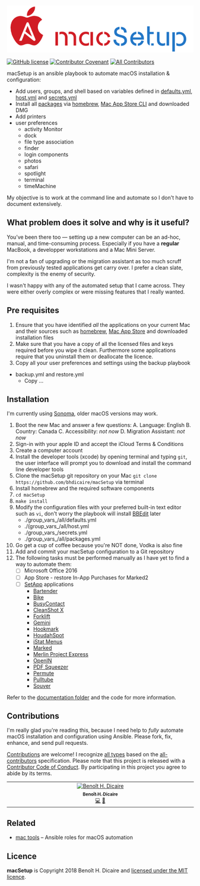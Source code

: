 ![logo](doc/logo.png)

[![GitHub license](https://img.shields.io/github/license/bhdicaire/macSetup)](https://github.com/bhdicaire/macSetup/blob/main/LICENSE) [![Contributor Covenant](https://img.shields.io/badge/Contributor%20Covenant-2.1-4baaaa.svg)](code_of_conduct.md) [![All Contributors](https://img.shields.io/badge/all_contributors-3-orange.svg?color=ee8449&style=flat-square)](#contributors)

macSetup is an ansible playbook to automate macOS installation & configuration:
  * Add users, groups, and shell based on variables defined in [defaults.yml](group_vars_/all/defaults.yml), [host.yml](group_vars_/all/host.yml) and [secrets.yml](group_vars_/secrets.yml)
   * Install all [packages](group_vars_/all/packages.yml) via [homebrew](https://brew.sh), [Mac App Store CLI](https://github.com/mas-cli/mas) and downloaded DMG
 * Add printers
 * user preferences
    * activity Monitor
    * dock
    * file type association
    * finder
    * login components
    * photos
    * safari
    * spotlight
    * terminal
    * timeMachine

My objective is to work at the command line and automate so I don't have to document extensively.

## What problem does it solve and why is it useful?

You’ve been there too — setting up a new computer can be an ad-hoc, manual, and time-consuming process. Especially if you have a **regular** MacBook, a developper workstations and a Mac Mini Server.

I'm not a fan of upgrading or the migration assistant as too much scruff from previously tested applications get carry over. I prefer a clean slate, complexity is the enemy of security.

I wasn't happy with any of the automated setup that I came across. They were either overly complex or were missing features that I really wanted.

## Pre requisites

1. Ensure that you have identified _all_ the applications on your current Mac and their sources such as [homebrew](https://brew.sh), [Mac App Store](https://github.com/mas-cli/mas) and downloaded installation files
2. Make sure that you have a copy of all the licensed files and keys required before you wipe it clean. Furthermore some applications require that you uninstall them or deallocate the licence.
3. Copy all your user preferences and settings using the backup playbook
 * backup.yml and restore.yml
   * Copy ...
## Installation

I'm currently using [Sonoma](https://www.apple.com/ca/macos/sonoma/), older macOS versions may work.

1. Boot the new Mac and answer a few questions:
    A. Language: English
    B. Country: Canada
    C. Accessibility: _not now_
    D. Migration Assistant: _not now_
2. Sign-in with your apple ID and accept the iCloud Terms & Conditions
3. Create a computer account
4. Install the developer tools (xcode) by opening terminal and typing `git`, the user interface will prompt you to download and install the command line developer tools
5. Clone the macSetup git repository on your Mac `git clone https://github.com/bhdicaire/macSetup` via terminal
6. Install homebrew and the required software components
  1. `cd macSetup`
  2. `make install`
7. Modify the configuration files with your preferred built-in text editor such as `vi`, don't worry the playbook will install [BBEdit](https://www.barebones.com/products/bbedit/) later
    * ./group_vars_/all/defaults.yml
    * ./(group_vars_/all/host.yml
    * ./group_vars_/secrets.yml
    * ./group_vars_/all/packages.yml
11. Go get a cup of coffee because you're NOT done, Vodka is also fine
12. Add and commit your macSetup configuration to a Git repository
13. The following tasks must be performed manually as I have yet to find a way to automate them:
    - [ ] Microsoft Office 2016
    - [ ] App Store - restore In-App Purchases for Marked2
    - [ ] [SetApp](https://setapp.com) applications
      * [Bartender](https://setapp.com/apps/bartender)
      * [Bike](https://setapp.com/apps/bike-outliner)
      * [BusyContact](https://setapp.com/apps/busycontacts)
      * [CleanShot X](https://setapp.com/apps/cleanshot)
      * [Forklift](https://setapp.com/apps/forklift)
      * [Gemini](https://setapp.com/apps/gemini)
      * [Hookmark](https://setapp.com/apps/hookmark)
      * [HoudahSpot](https://setapp.com/apps/houdahspot)
      * [iStat Menus](https://setapp.com/apps/istat-menus)
      * [Marked](https://setapp.com/apps/marked)
      * [Merlin Project Express](https://setapp.com/apps/merlin-project-express)
      * [OpenIN](https://setapp.com/apps/openin)
      * [PDF Squeezer](https://setapp.com/apps/pdf-squeezer)
      * [Permute](https://setapp.com/apps/permute)
      * [Pulltube](https://setapp.com/apps/pulltube)
      * [Souver](https://setapp.com/apps/soulver)


Refer to the [documentation folder](doc/how.md) and the code for more information.

## Contributions

I'm really glad you're reading this, because I need help to *fully* automate macOS installation and configuration using Ansible. Please fork, fix, enhance, and send pull requests.

[Contributions](doc/CONTRIBUTING.md) are welcome! I recognize [all types](https://allcontributors.org/docs/en/emoji-key) based on the [all-contributors](https://github.com/all-contributors/all-contributors) specification. Please note that this project is released with a [Contributor Code of Conduct](doc/CODE-OF-CONDUCT.md). By participating in this project you agree to abide by its terms.

<!-- ALL-CONTRIBUTORS-LIST:START - Do not remove or modify this section -->
<!-- prettier-ignore-start -->
<!-- markdownlint-disable -->
<table>
  <tbody>
    <tr>
      <td align="center" valign="top" width="16.66%"><a href="https://github.com/bhdicaire"><img src="https://avatars.githubusercontent.com/u/1316765?v=4?s=100" width="100px;" alt="Benoît H. Dicaire"/><br /><sub><b>Benoît H. Dicaire</b></sub></a><br /><a href="https://github.com/bhdicaire/vanityURLs/commits?author=bhdicaire" title="Code">💻</a> <a href="https://github.com/bhdicaire/vanityURLs/commits?author=bhdicaire" title="Documentation">📖</a> </td>
    </tr>
  </tbody>
</table>

<!-- markdownlint-restore -->
<!-- prettier-ignore-end -->

<!-- ALL-CONTRIBUTORS-LIST:END -->

## Related
 * [mac tools](https://github.com/bhdicaire/macTools) – Ansible roles for macOS automation

## Licence
**macSetup** is Copyright 2018 Benoît H. Dicaire and [licensed under the MIT licence](LICENCE).
